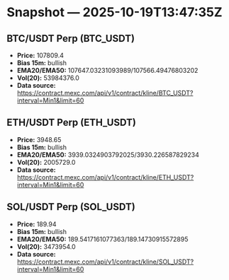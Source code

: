 # Snapshot — 2025-10-19T13:47:35Z

## BTC/USDT Perp (BTC_USDT)
- **Price:** 107809.4
- **Bias 15m:** bullish
- **EMA20/EMA50:** 107647.03231093989/107566.49476803202
- **Vol(20):** 53984376.0
- **Data source:** https://contract.mexc.com/api/v1/contract/kline/BTC_USDT?interval=Min1&limit=60

## ETH/USDT Perp (ETH_USDT)
- **Price:** 3948.65
- **Bias 15m:** bullish
- **EMA20/EMA50:** 3939.0324903792025/3930.226587829234
- **Vol(20):** 2005729.0
- **Data source:** https://contract.mexc.com/api/v1/contract/kline/ETH_USDT?interval=Min1&limit=60

## SOL/USDT Perp (SOL_USDT)
- **Price:** 189.94
- **Bias 15m:** bullish
- **EMA20/EMA50:** 189.5417161077363/189.14730915572895
- **Vol(20):** 3473954.0
- **Data source:** https://contract.mexc.com/api/v1/contract/kline/SOL_USDT?interval=Min1&limit=60
